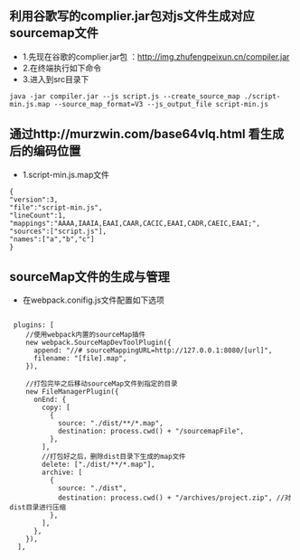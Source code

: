 ## 利用谷歌写的complier.jar包对js文件生成对应sourcemap文件
- 1.先现在谷歌的complier.jar包 ：http://img.zhufengpeixun.cn/compiler.jar
- 2.在终端执行如下命令
- 3.进入到src目录下

```
java -jar compiler.jar --js script.js --create_source_map ./script-min.js.map --source_map_format=V3 --js_output_file script-min.js

```

##  通过http://murzwin.com/base64vlq.html 看生成后的编码位置
- 1.script-min.js.map文件
```
{
"version":3,
"file":"script-min.js",
"lineCount":1,
"mappings":"AAAA,IAAIA,EAAI,CAAR,CACIC,EAAI,CADR,CAEIC,EAAI;",
"sources":["script.js"],
"names":["a","b","c"]
}

```

## sourceMap文件的生成与管理
- 在webpack.conifig.js文件配置如下选项
```
 
 plugins: [
    //使用webpack内置的sourceMap插件
    new webpack.SourceMapDevToolPlugin({
      append: "//# sourceMappingURL=http://127.0.0.1:8080/[url]",
      filename: "[file].map",
    }),

    //打包完毕之后移动sourceMap文件到指定的目录
    new FileManagerPlugin({
      onEnd: {
        copy: [
          {
            source: "./dist/**/*.map",
            destination: process.cwd() + "/sourcemapFile",
          },
        ],
        //打包好之后，删除dist目录下生成的map文件
        delete: ["./dist/**/*.map"],
        archive: [
          {
            source: "./dist",
            destination: process.cwd() + "/archives/project.zip", //对dist目录进行压缩
          },
        ],
      },
    }),
  ],

```